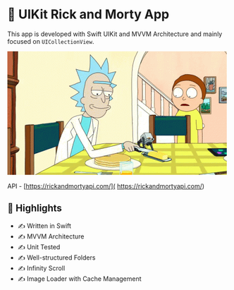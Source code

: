 #  UIKit Rick and Morty App

This app is developed with Swift UIKit and MVVM Architecture and mainly focused
on `UICollectionView`.

![Rick and Mory](media/rm.gif)

API - [https://rickandmortyapi.com/]( https://rickandmortyapi.com/)

## 🚀 Highlights

- ✍️ Written in Swift
- ✍️ MVVM Architecture
- ✍️ Unit Tested
- ✍️ Well-structured Folders
- ✍️ Infinity Scroll
- ✍️ Image Loader with Cache Management
